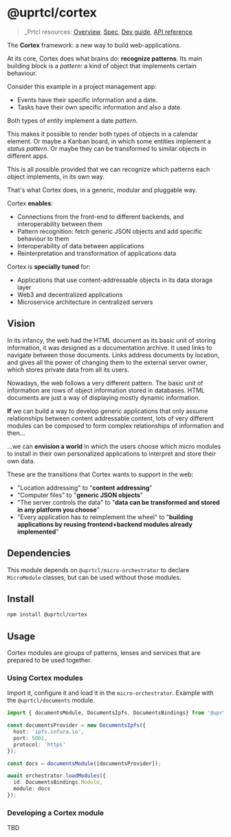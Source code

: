 # @uprtcl/cortex

>_Prtcl resources: [Overview](https://github.com/uprtcl/spec/wiki), [Spec](https://github.com/uprtcl/spec), [Dev guide](https://github.com/uprtcl/js-uprtcl/wiki), [API reference](https://uprtcl.github.io/js-uprtcl/)

The **Cortex** framework: a new way to build web-applications.

At its core, Cortex does what brains do: **recognize patterns**. Its main building block is a _pattern_: a kind of object that implements certain behaviour.

Consider this example in a project management app:

- Events have their specific information and a date.
- Tasks have their own specific information and also a date.

Both types of _entity_ implement a date _pattern_.

This makes it possible to render both types of objects in a calendar element. Or maybe a Kanban board, in which some entities implement a _status pattern_. Or maybe they can be transformed to similar objects in different apps. 

This is all possible provided that we can recognize which patterns each object implements, in its own way. 

That's what Cortex does, in a generic, modular and pluggable way.

Cortex **enables**:

- Connections from the front-end to different backends, and interoperability between them
- Pattern recognition: fetch generic JSON objects and add specific behaviour to them
- Interoperability of data between applications
- Reinterpretation and transformation of applications data

Cortex is **specially tuned** for:

- Applications that use content-addressable objects in its data storage layer
- Web3 and decentralized applications
- Microservice architecture in centralized servers

## Vision

In its infancy, the web had the HTML document as its basic unit of storing information, it was designed as a documentation archive. It used links to navigate between those documents. Links address documents by location, and gives all the power of changing them to the external server owner, which stores private data from all its users.

Nowadays, the web follows a very different pattern. The basic unit of information are rows of object information stored in databases. HTML documents are just a way of displaying mostly dynamic information.

**If** we can build a way to develop generic applications that only assume relationships between content addressable content, lots of very different modules can be composed to form complex relationships of information and then...

...we can **envision a world** in which the users choose which micro modules to install in their own personalized applications to interpret and store their own data.

These are the transitions that Cortex wants to support in the web:

- "Location addressing" to "**content addressing**"
- "Computer files" to "**generic JSON objects**"
- "The server controls the data" to "**data can be transformed and stored in any platform **you** choose**"
- "Every application has to reimplement the wheel" to "**building applications by reusing frontend+backend modules already implemented**"

## Dependencies

This module depends on `@uprtcl/micro-orchestrator` to declare `MicroModule` classes, but can be used without those modules.

## Install

```bash
npm install @uprtcl/cortex
```

## Usage

Cortex modules are groups of patterns, lenses and services that are prepared to be used together.

### Using Cortex modules

Import it, configure it and load it in the `micro-orchestrator`. Example with the `@uprtcl/documents` module.

```ts
import { documentsModule, DocumentsIpfs, DocumentsBindings} from '@uprtcl/documents';

const documentsProvider = new DocumentsIpfs({
  host: 'ipfs.infura.io',
  port: 5001,
  protocol: 'https'
});

const docs = documentsModule([documentsProvider]);

await orchestrator.loadModules({
  id: DocumentsBindings.Module,
  module: docs
});
```

### Developing a Cortex module

TBD
